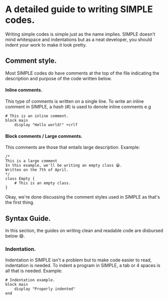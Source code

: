 # A detailed guide to writing SIMPLE codes.
Writing simple codes is simple just as the name implies. SIMPLE doesn't mind whitespace and indentations but as a neat developer, you should indent your work to make it look pretty.
## Comment style.
Most SIMPLE codes do have comments at the top of the file indicating the description and purpose of the code written below.
#### Inline comments.
This type of comments is written on a single line.
To write an inline comment in SIMPLE, a *hash* (#) is used to denote inline comments e.g
```
# This is an inline comment.
block main
    display "Hello world!" +crlf
```

#### Block comments / Large comments.
This comments are those that entails large description. Example:
```
/*
This is a large comment
In this example, we'll be writing an empty class 😁.
Written on the 7th of April.
*/
class Empty {
    # This is an empty class.
}
```

Okay, we're done discussing the comment styles used in SIMPLE as that's the first thing.

## Syntax Guide.
In this section, the guides on writing clean and readable code are disbursed below 😄.

### Indentation.
Indentation in SIMPLE isn't a problem but to make code easier to read, indentation is needed. To indent a program in SIMPLE, a tab or 4 spaces is all that is needed. Example:
```
# Indentation example.
block main
    display "Properly indented"
end
```
